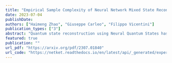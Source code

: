 ```yaml
---
title: "Empirical Sample Complexity of Neural Network Mixed State Reconstruction"
date: 2023-07-04
publishDate: 
authors: ["Haimeng Zhao", "Giuseppe Carleo", "Filippo Vicentini"]
publication_types: ["3"]
abstract: "Quantum state reconstruction using Neural Quantum States has been proposed as a viable tool to reduce quantum shot complexity in practical applications, and its advantage over competing techniques has been shown in numerical experiments focusing mainly on the noiseless case. In this work, we numerically investigate the performance of different quantum state reconstruction techniques for mixed states: the finite-temperature Ising model. We show how to systematically reduce the quantum resource requirement of the algorithms by applying variance reduction techniques. Then, we compare the two leading neural quantum state encodings of the state, namely, the Neural Density Operator and the positive operator-valued measurement representation, and illustrate their different performance as the mixedness of the target state varies. We find that certain encodings are more efficient in different regimes of mixedness and point out the need for designing more efficient encodings in terms of both classical and quantum resources."
featured: true
publication: ""
url_pdf: "https://arxiv.org/pdf/2307.01840"
url_code: "https://netket.readthedocs.io/en/latest/api/_generated/experimental/qsr/netket.experimental.QSR.html"
---
```


